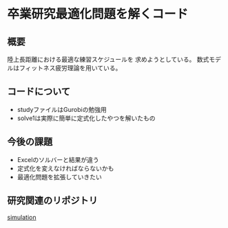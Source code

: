 # 卒業研究最適化問題を解くコード

## 概要
陸上長距離における最適な練習スケジュールを
求めようとしている。
数式モデルはフィットネス疲労理論を用いている。

## コードについて
- studyファイルはGurobiの勉強用
- solve1は実際に簡単に定式化したやつを解いたもの

## 今後の課題
- Excelのソルバーと結果が違う
- 定式化を変えなければならないかも
- 最適化問題を拡張していきたい

## 研究関連のリポジトリ
[simulation](https://github.com/teru12012000/simulation)


